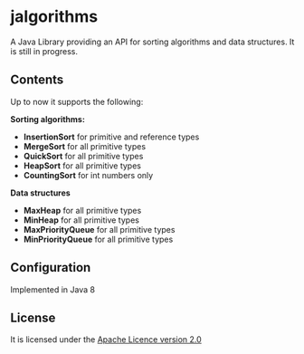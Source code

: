 # jalgorithms
A Java Library providing an API for sorting algorithms and data structures. It is still in progress.

## Contents
Up to now it supports the following:

<b>Sorting algorithms:</b>
<ul>
<li><b>InsertionSort</b> for primitive and reference types</li>
<li><b>MergeSort</b> for all primitive types</li>
<li><b>QuickSort</b> for all primitive types</li>
<li><b>HeapSort</b> for all primitive types</li>
<li><b>CountingSort</b> for int numbers only</li>
</ul>

<b>Data structures</b>
<ul>
<li><b>MaxHeap</b> for all primitive types</li>
<li><b>MinHeap</b> for all primitive types</li>
<li><b>MaxPriorityQueue</b> for all primitive types</li>
<li><b>MinPriorityQueue</b> for all primitive types</li>
</ul>

## Configuration
Implemented in Java 8

## License
It is licensed under the [Apache Licence version 2.0](https://www.apache.org/licenses/LICENSE-2.0)
